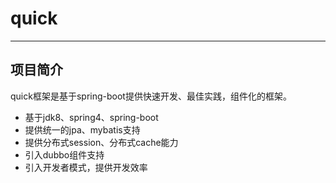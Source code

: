 quick
==================
-------------------------

## 项目简介

quick框架是基于spring-boot提供快速开发、最佳实践，组件化的框架。

* 基于jdk8、spring4、spring-boot
* 提供统一的jpa、mybatis支持
* 提供分布式session、分布式cache能力
* 引入dubbo组件支持
* 引入开发者模式，提供开发效率
